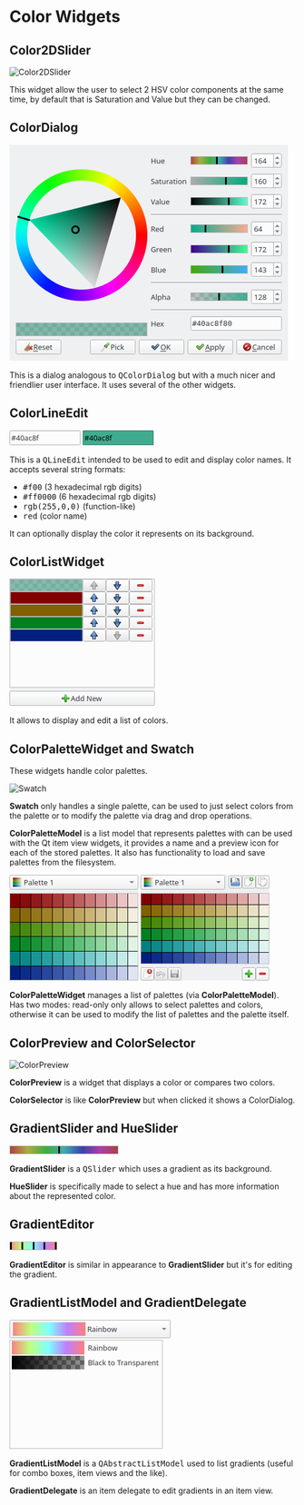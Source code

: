 Color Widgets
=============

Color2DSlider
-------------
![Color2DSlider](Color2DSlider.png)

This widget allow the user to select 2 HSV color components at the same time,
by default that is Saturation and Value but they can be changed.

ColorDialog
-----------
![ColorDialog](ColorDialog.png)

This is a dialog analogous to <tt>QColorDialog</tt> but with a much nicer and friendlier 
user interface. It uses several of the other widgets.

ColorLineEdit
-------------
![ColorLineEdit](ColorLineEdit.png)
![ColorLineEdit with color preview](ColorLineEdit_with_color.png)

This is a <tt>QLineEdit</tt> intended to be used to edit and display color names.
It accepts several string formats:
* <tt>#f00</tt> (3 hexadecimal rgb digits)
* <tt>#ff0000</tt> (6 hexadecimal rgb digits)
* <tt>rgb(255,0,0)</tt> (function-like)
* <tt>red</tt> (color name)

It can optionally display the color it represents on its background.

ColorListWidget
---------------
![ColorListWidget](ColorListWidget.png)

It allows to display and edit a list of colors.

ColorPaletteWidget and Swatch
-----------------------------
These widgets handle color palettes.

![Swatch](Swatch.png)

**Swatch** only handles a single palette, can be used to just select colors from the 
palette or to modify the palette via drag and drop operations.

**ColorPaletteModel** is a list model that represents palettes with can be used
with the Qt item view widgets, it provides a name and a preview icon for
each of the stored palettes.
It also has functionality to load and save palettes from the filesystem.

![Read-only ColorPaletteWidget](ColorPaletteWidget_readonly.png)
![ColorPaletteWidget](ColorPaletteWidget.png)

**ColorPaletteWidget** manages a list of palettes (via **ColorPaletteModel**).
Has two modes: read-only only allows to select palettes and colors,
otherwise it can be used to modify the list of palettes and the palette itself.

ColorPreview and ColorSelector
------------------------------
![ColorPreview](ColorPreview.png)

**ColorPreview** is a widget that displays a color or compares two colors.

**ColorSelector** is like **ColorPreview** but when clicked it shows a ColorDialog.

GradientSlider and HueSlider
----------------------------
![HueSlider](HueSlider.png)

**GradientSlider** is a <tt>QSlider</tt> which uses a gradient as its background.

**HueSlider** is specifically made to select a hue and has more information
about the represented color.


GradientEditor
--------------
![GradientEditor](GradientEditor.png)

**GradientEditor** is similar in appearance to **GradientSlider** but it's for editing the gradient.


GradientListModel and GradientDelegate
--------------------------------------
![GradientListModel](GradientListModel_combo.png)
![GradientListModel](GradientListModel_view.png)

**GradientListModel** is a <tt>QAbstractListModel</tt> used to list gradients (useful for combo boxes, item views and the like).

**GradientDelegate** is an item delegate to edit gradients in an item view.
